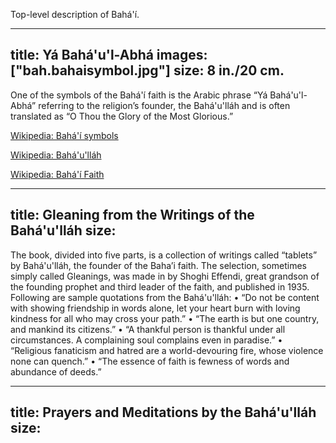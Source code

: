 Top-level description of Bahá'í.

---
title: Yá Bahá'u'l-Abhá
images: ["bah.bahaisymbol.jpg"]
size: 8 in./20 cm.
---
One of the symbols of the Bahá'í faith is the Arabic phrase “Yá Bahá'u'l-Abhá” referring to the religion’s founder, the Bahá'u'lláh and is often translated as “O Thou the Glory of the Most Glorious.”

[Wikipedia: Bahá'í symbols](http://en.wikipedia.org/wiki/Bah%C3%A1%27%C3%AD_symbols)

[Wikipedia: Bahá'u'lláh](http://en.wikipedia.org/wiki/Bah%C3%A1%27u%27ll%C3%A1h)

[Wikipedia: Bahá'í Faith](http://en.wikipedia.org/wiki/Bah%C3%A1%27%C3%AD_Faith)


---
title: Gleaning from the Writings of the Bahá'u'lláh
size:
---
The book, divided into five parts, is a collection of writings called “tablets” by Bahá'u'lláh, the founder of the Baha’i faith. The selection, sometimes simply called Gleanings, was made in by Shoghi Effendi, great grandson of the founding prophet and third leader of the faith, and published in 1935. Following are sample quotations from the Bahá'u'lláh:
•	“Do not be content with showing friendship in words alone, let your heart burn with loving kindness for all who may cross your path.”
•	“The earth is but one country, and mankind its citizens.”
•	“A thankful person is thankful under all circumstances. A complaining soul complains even in paradise.”
•	“Religious fanaticism and hatred are a world-devouring fire, whose violence none can quench.”
•	“The essence of faith is fewness of words and abundance of deeds.”



---
title: Prayers and Meditations by the Bahá'u'lláh
size:
---



